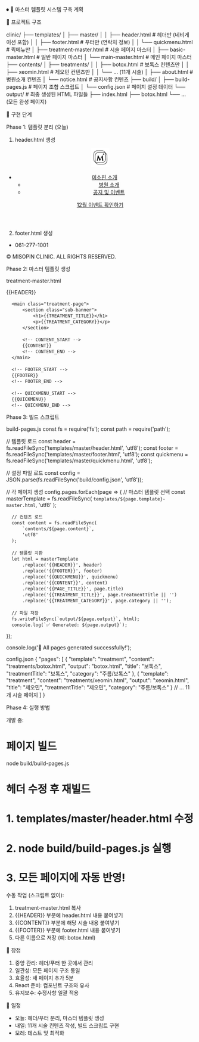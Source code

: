 ⏺ 🎯 마스터 템플릿 시스템 구축 계획

  📁 프로젝트 구조

  clinic/
  ├── templates/
  │   ├── master/
  │   │   ├── header.html         # 헤더만 (네비게이션 포함)
  │   │   ├── footer.html         # 푸터만 (연락처 정보)
  │   │   └── quickmenu.html      # 퀵메뉴만
  │   ├── treatment-master.html   # 시술 페이지 마스터
  │   ├── basic-master.html       # 일반 페이지 마스터
  │   └── main-master.html        # 메인 페이지 마스터
  ├── contents/
  │   ├── treatments/
  │   │   ├── botox.html         # 보톡스 컨텐츠만
  │   │   ├── xeomin.html        # 제오민 컨텐츠만
  │   │   └── ... (11개 시술)
  │   ├── about.html              # 병원소개 컨텐츠
  │   └── notice.html             # 공지사항 컨텐츠
  ├── build/
  │   ├── build-pages.js          # 페이지 조합 스크립트
  │   └── config.json             # 페이지 설정 데이터
  └── output/                     # 최종 생성된 HTML 파일들
      ├── index.html
      ├── botox.html
      └── ... (모든 완성 페이지)

  🔧 구현 단계

  Phase 1: 템플릿 분리 (오늘)

  1. header.html 생성
  <!-- templates/master/header.html -->
  <header id="sh_hd">
      <div id="top_nav_wrap">
          <div id="top_logo">
              <a href="/"><img src="img/미소핀로고.svg" alt="미소핀의원" style="height: 50px;" 
  /></a>
          </div>
          <nav id="r_menu">
              <ul id="top_nav">
                  <li class="list01">
                      <a class="list" href="about.html">미소핀 소개</a>
                      <ul class="sub_ul1">
                          <li><a href="about.html">병원 소개</a></li>
                          <li><a href="notice.html">공지 및 이벤트</a></li>
                      </ul>
                  </li>
                  <!-- 모든 네비게이션 메뉴 -->
              </ul>
          </nav>
          <a class="event" href="notice.html">12월 이벤트 확인하기</a>
      </div>
  </header>

  2. footer.html 생성
  <!-- templates/master/footer.html -->
  <footer id="sh_ft">
      <div id="sh_ft_wrapper">
          <div class="contact">
              <!-- 연락처 폼 -->
          </div>
          <div class="bottom">
              <ul class="info_box">
                  <li>
                      <div class="number">061-277-1001</div>
                  </li>
                  <!-- 진료시간, 주소 등 -->
              </ul>
          </div>
          <div class="copy">
              <p>© MISOPIN CLINIC. ALL RIGHTS RESERVED.</p>
          </div>
      </div>
  </footer>

  Phase 2: 마스터 템플릿 생성

  treatment-master.html
  <!DOCTYPE html>
  <html lang="ko">
  <head>
      <meta charset="UTF-8">
      <title>{{PAGE_TITLE}} - 미소핀의원</title>
      <link rel="stylesheet" href="css/core/variables.css">
      <link rel="stylesheet" href="css/layout/header.css">
      <link rel="stylesheet" href="css/layout/footer.css">
      <link rel="stylesheet" href="css/pages/treatment.css">
  </head>
  <body>
      <!-- HEADER_START -->
      {{HEADER}}
      <!-- HEADER_END -->

      <main class="treatment-page">
          <section class="sub-banner">
              <h1>{{TREATMENT_TITLE}}</h1>
              <p>{{TREATMENT_CATEGORY}}</p>
          </section>

          <!-- CONTENT_START -->
          {{CONTENT}}
          <!-- CONTENT_END -->
      </main>

      <!-- FOOTER_START -->
      {{FOOTER}}
      <!-- FOOTER_END -->

      <!-- QUICKMENU_START -->
      {{QUICKMENU}}
      <!-- QUICKMENU_END -->
  </body>
  </html>

  Phase 3: 빌드 스크립트

  build-pages.js
  const fs = require('fs');
  const path = require('path');

  // 템플릿 로드
  const header = fs.readFileSync('templates/master/header.html', 'utf8');
  const footer = fs.readFileSync('templates/master/footer.html', 'utf8');
  const quickmenu = fs.readFileSync('templates/master/quickmenu.html', 'utf8');

  // 설정 파일 로드
  const config = JSON.parse(fs.readFileSync('build/config.json', 'utf8'));

  // 각 페이지 생성
  config.pages.forEach(page => {
      // 마스터 템플릿 선택
      const masterTemplate = fs.readFileSync(
          `templates/${page.template}-master.html`,
          'utf8'
      );

      // 컨텐츠 로드
      const content = fs.readFileSync(
          `contents/${page.content}`,
          'utf8'
      );

      // 템플릿 치환
      let html = masterTemplate
          .replace('{{HEADER}}', header)
          .replace('{{FOOTER}}', footer)
          .replace('{{QUICKMENU}}', quickmenu)
          .replace('{{CONTENT}}', content)
          .replace('{{PAGE_TITLE}}', page.title)
          .replace('{{TREATMENT_TITLE}}', page.treatmentTitle || '')
          .replace('{{TREATMENT_CATEGORY}}', page.category || '');

      // 파일 저장
      fs.writeFileSync(`output/${page.output}`, html);
      console.log(`✅ Generated: ${page.output}`);
  });

  console.log('🎉 All pages generated successfully!');

  config.json
  {
    "pages": [
      {
        "template": "treatment",
        "content": "treatments/botox.html",
        "output": "botox.html",
        "title": "보톡스",
        "treatmentTitle": "보톡스",
        "category": "주름/보톡스"
      },
      {
        "template": "treatment",
        "content": "treatments/xeomin.html",
        "output": "xeomin.html",
        "title": "제오민",
        "treatmentTitle": "제오민",
        "category": "주름/보톡스"
      }
      // ... 11개 시술 페이지
    ]
  }

  Phase 4: 실행 방법

  개발 중:
  # 페이지 빌드
  node build/build-pages.js

  # 헤더 수정 후 재빌드
  # 1. templates/master/header.html 수정
  # 2. node build/build-pages.js 실행
  # 3. 모든 페이지에 자동 반영!

  수동 작업 (스크립트 없이):
  1. treatment-master.html 복사
  2. {{HEADER}} 부분에 header.html 내용 붙여넣기
  3. {{CONTENT}} 부분에 해당 시술 내용 붙여넣기
  4. {{FOOTER}} 부분에 footer.html 내용 붙여넣기
  5. 다른 이름으로 저장 (예: botox.html)

  🎯 장점

  1. 중앙 관리: 헤더/푸터 한 곳에서 관리
  2. 일관성: 모든 페이지 구조 통일
  3. 효율성: 새 페이지 추가 5분
  4. React 준비: 컴포넌트 구조와 유사
  5. 유지보수: 수정사항 일괄 적용

  📅 일정

  - 오늘: 헤더/푸터 분리, 마스터 템플릿 생성
  - 내일: 11개 시술 컨텐츠 작성, 빌드 스크립트 구현
  - 모레: 테스트 및 최적화

 